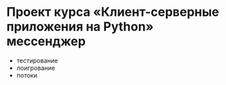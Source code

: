 # Проект курса «Клиент-серверные приложения на Python» мессенджер
* тестирование
* лоигрование
* потоки